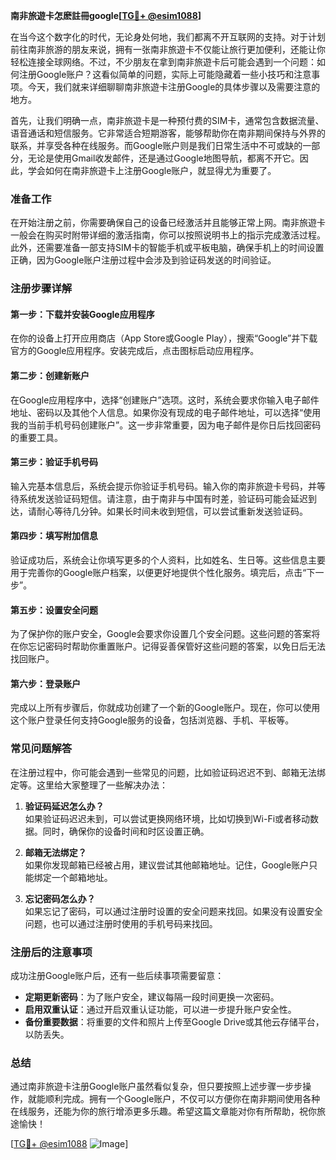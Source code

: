 **南非旅遊卡怎麽註冊google[[TG💪+ @esim1088](https://t.me/s/esim1088)]**

在当今这个数字化的时代，无论身处何地，我们都离不开互联网的支持。对于计划前往南非旅游的朋友来说，拥有一张南非旅遊卡不仅能让旅行更加便利，还能让你轻松连接全球网络。不过，不少朋友在拿到南非旅遊卡后可能会遇到一个问题：如何注册Google账户？这看似简单的问题，实际上可能隐藏着一些小技巧和注意事项。今天，我们就来详细聊聊南非旅遊卡注册Google的具体步骤以及需要注意的地方。

首先，让我们明确一点，南非旅遊卡是一种预付费的SIM卡，通常包含数据流量、语音通话和短信服务。它非常适合短期游客，能够帮助你在南非期间保持与外界的联系，并享受各种在线服务。而Google账户则是我们日常生活中不可或缺的一部分，无论是使用Gmail收发邮件，还是通过Google地图导航，都离不开它。因此，学会如何在南非旅遊卡上注册Google账户，就显得尤为重要了。

### **准备工作**

在开始注册之前，你需要确保自己的设备已经激活并且能够正常上网。南非旅遊卡一般会在购买时附带详细的激活指南，你可以按照说明书上的指示完成激活过程。此外，还需要准备一部支持SIM卡的智能手机或平板电脑，确保手机上的时间设置正确，因为Google账户注册过程中会涉及到验证码发送的时间验证。

### **注册步骤详解**

#### **第一步：下载并安装Google应用程序**
在你的设备上打开应用商店（App Store或Google Play），搜索“Google”并下载官方的Google应用程序。安装完成后，点击图标启动应用程序。

#### **第二步：创建新账户**
在Google应用程序中，选择“创建账户”选项。这时，系统会要求你输入电子邮件地址、密码以及其他个人信息。如果你没有现成的电子邮件地址，可以选择“使用我的当前手机号码创建账户”。这一步非常重要，因为电子邮件是你日后找回密码的重要工具。

#### **第三步：验证手机号码**
输入完基本信息后，系统会提示你验证手机号码。输入你的南非旅遊卡号码，并等待系统发送验证码短信。请注意，由于南非与中国有时差，验证码可能会延迟到达，请耐心等待几分钟。如果长时间未收到短信，可以尝试重新发送验证码。

#### **第四步：填写附加信息**
验证成功后，系统会让你填写更多的个人资料，比如姓名、生日等。这些信息主要用于完善你的Google账户档案，以便更好地提供个性化服务。填完后，点击“下一步”。

#### **第五步：设置安全问题**
为了保护你的账户安全，Google会要求你设置几个安全问题。这些问题的答案将在你忘记密码时帮助你重置账户。记得妥善保管好这些问题的答案，以免日后无法找回账户。

#### **第六步：登录账户**
完成以上所有步骤后，你就成功创建了一个新的Google账户。现在，你可以使用这个账户登录任何支持Google服务的设备，包括浏览器、手机、平板等。

### **常见问题解答**

在注册过程中，你可能会遇到一些常见的问题，比如验证码迟迟不到、邮箱无法绑定等。这里给大家整理了一些解决办法：

1. **验证码延迟怎么办？**  
   如果验证码迟迟未到，可以尝试更换网络环境，比如切换到Wi-Fi或者移动数据。同时，确保你的设备时间和时区设置正确。

2. **邮箱无法绑定？**  
   如果你发现邮箱已经被占用，建议尝试其他邮箱地址。记住，Google账户只能绑定一个邮箱地址。

3. **忘记密码怎么办？**  
   如果忘记了密码，可以通过注册时设置的安全问题来找回。如果没有设置安全问题，也可以通过注册时使用的手机号码来找回。

### **注册后的注意事项**

成功注册Google账户后，还有一些后续事项需要留意：

- **定期更新密码**：为了账户安全，建议每隔一段时间更换一次密码。
- **启用双重认证**：通过开启双重认证功能，可以进一步提升账户安全性。
- **备份重要数据**：将重要的文件和照片上传至Google Drive或其他云存储平台，以防丢失。

### **总结**

通过南非旅遊卡注册Google账户虽然看似复杂，但只要按照上述步骤一步步操作，就能顺利完成。拥有一个Google账户，不仅可以方便你在南非期间使用各种在线服务，还能为你的旅行增添更多乐趣。希望这篇文章能对你有所帮助，祝你旅途愉快！

[[TG💪+ @esim1088](https://t.me/s/esim1088) ![Image](https://i.postimg.cc/4NQfJmqS/Snipaste-2025-05-13-00-14-12.png)]